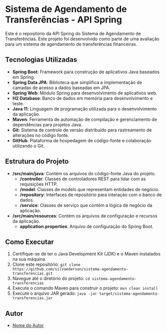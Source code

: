 # Sistema de Agendamento de Transferências - API Spring

Este é o repositório da API Spring do Sistema de Agendamento de Transferências. Este projeto foi desenvolvido como parte de uma avaliação para um sistema de agendamento de transferências financeiras.

## Tecnologias Utilizadas

- **Spring Boot**: Framework para construção de aplicativos Java baseados em Spring.
- **Spring Data JPA**: Biblioteca que simplifica a implementação de camadas de acesso a dados baseadas em JPA.
- **Spring Web**: Módulo Spring para desenvolvimento de aplicativos web.
- **H2 Database**: Banco de dados em memória para desenvolvimento e teste.
- **Java 11**: Linguagem de programação utilizada para o desenvolvimento da aplicação.
- **Maven**: Ferramenta de automação de compilação e gerenciamento de dependências para projetos Java.
- **Git**: Sistema de controle de versão distribuído para rastreamento de alterações no código fonte.
- **GitHub**: Plataforma de hospedagem de código-fonte e colaboração utilizando o Git.

## Estrutura do Projeto

- **/src/main/java**: Contém os arquivos do código-fonte Java do projeto.
  - **/controller**: Classes de controladores REST para lidar com as requisições HTTP.
  - **/model**: Classes de modelo que representam entidades de negócio.
  - **/repository**: Interfaces de repositório para interação com o banco de dados.
  - **/service**: Classes de serviço que contêm a lógica de negócio da aplicação.
- **/src/main/resources**: Contém os arquivos de configuração e recursos da aplicação.
  - **application.properties**: Arquivo de configuração do Spring Boot.

## Como Executar

1. Certifique-se de ter o Java Development Kit (JDK) e o Maven instalados na sua máquina.
2. Clone este repositório: `git clone https://github.com/silvaederson/sistema-agendamento-transferencias.git`
3. Navegue até o diretório do projeto: `cd sistema-agendamento-transferencias`
4. Execute o comando Maven para construir o projeto: `mvn clean install`
5. Execute o arquivo JAR gerado: `java -jar target/sistema-agendamento-transferencias.jar`


## Autor

- [Nome do Autor](https://github.com/silvaederson)

